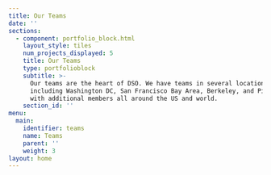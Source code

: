 ```yaml
---
title: Our Teams
date: ''
sections:
  - component: portfolio_block.html
    layout_style: tiles
    num_projects_displayed: 5
    title: Our Teams
    type: portfolioblock
    subtitle: >-
      Our teams are the heart of DSO. We have teams in several locations
      including Washington DC, San Francisco Bay Area, Berkeley, and Pittsburgh
      with additional members all around the US and world.
    section_id: ''
menu:
  main:
    identifier: teams
    name: Teams
    parent: ''
    weight: 3
layout: home
---
```


